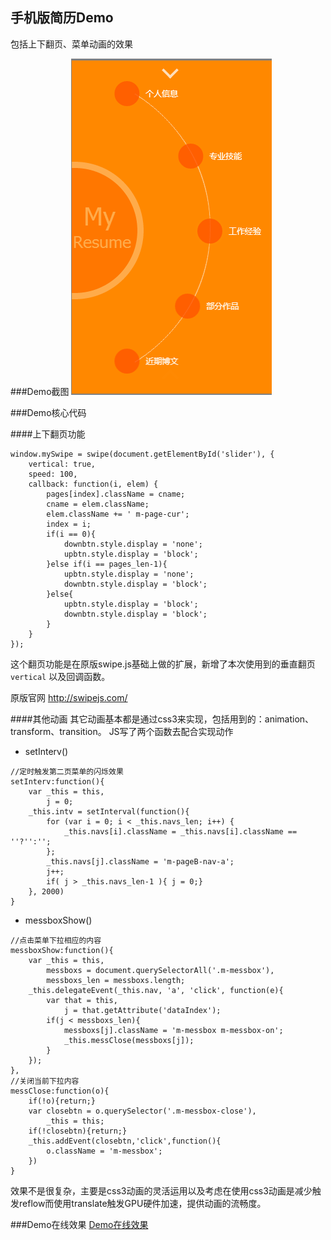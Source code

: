 
## 手机版简历Demo
包括上下翻页、菜单动画的效果

###Demo截图
![截图1](img/demo01.png)

###Demo核心代码

####上下翻页功能

```
window.mySwipe = swipe(document.getElementById('slider'), {
    vertical: true,
    speed: 100,
    callback: function(i, elem) {
        pages[index].className = cname;
        cname = elem.className;
        elem.className += ' m-page-cur';
        index = i;
        if(i == 0){
            downbtn.style.display = 'none';
            upbtn.style.display = 'block';
        }else if(i == pages_len-1){
            upbtn.style.display = 'none';
            downbtn.style.display = 'block';
        }else{
            upbtn.style.display = 'block';
            downbtn.style.display = 'block';
        }
    }
});
```
这个翻页功能是在原版swipe.js基础上做的扩展，新增了本次使用到的垂直翻页 ``vertical`` 以及回调函数。

原版官网 http://swipejs.com/

####其他动画
其它动画基本都是通过css3来实现，包括用到的：animation、transform、transition。
JS写了两个函数去配合实现动作

+ setInterv()
```
//定时触发第二页菜单的闪烁效果
setInterv:function(){
	var _this = this,
		j = 0;
	_this.intv = setInterval(function(){
		for (var i = 0; i < _this.navs_len; i++) {
			_this.navs[i].className = _this.navs[i].className == ''?'':'';
		};
		_this.navs[j].className = 'm-pageB-nav-a';
		j++;
		if( j > _this.navs_len-1 ){ j = 0;}
	}, 2000)
}
```

+ messboxShow()
```
//点击菜单下拉相应的内容
messboxShow:function(){
	var _this = this,
		messboxs = document.querySelectorAll('.m-messbox'),
		messboxs_len = messboxs.length;
	_this.delegateEvent(_this.nav, 'a', 'click', function(e){
		var that = this,
			j = that.getAttribute('dataIndex');
		if(j < messboxs_len){
			messboxs[j].className = 'm-messbox m-messbox-on';
			_this.messClose(messboxs[j]);
		}
    });
},
//关闭当前下拉内容
messClose:function(o){
	if(!o){return;}
	var closebtn = o.querySelector('.m-messbox-close'),
		_this = this;
	if(!closebtn){return;}
	_this.addEvent(closebtn,'click',function(){
		o.className = 'm-messbox';
	})
}
```
效果不是很复杂，主要是css3动画的灵活运用以及考虑在使用css3动画是减少触发reflow而使用translate触发GPU硬件加速，提供动画的流畅度。

###Demo在线效果
[Demo在线效果](http://www.w3cmark.com/demo/resume/)


